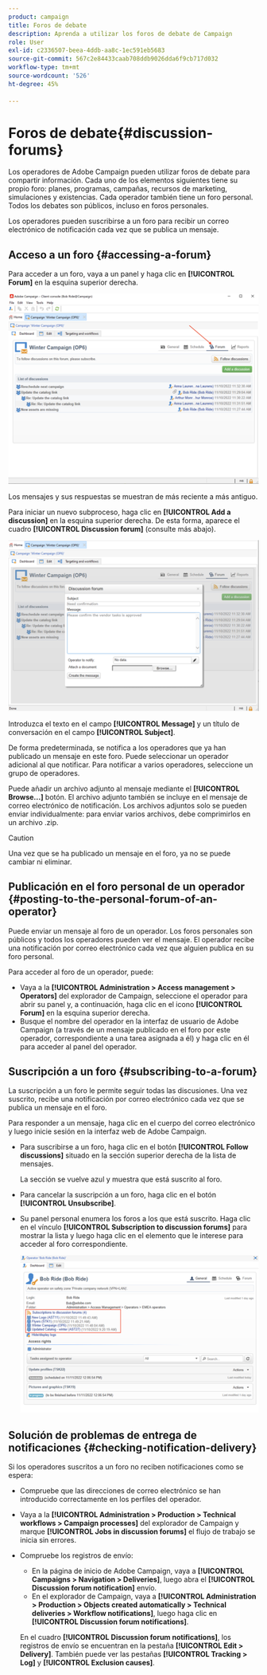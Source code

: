```yaml
---
product: campaign
title: Foros de debate
description: Aprenda a utilizar los foros de debate de Campaign
role: User
exl-id: c2336507-beea-4ddb-aa8c-1ec591eb5683
source-git-commit: 567c2e84433caab708ddb9026dda6f9cb717d032
workflow-type: tm+mt
source-wordcount: '526'
ht-degree: 45%

---
```


# Foros de debate{#discussion-forums}

Los operadores de Adobe Campaign pueden utilizar foros de debate para compartir información. Cada uno de los elementos siguientes tiene su propio foro: planes, programas, campañas, recursos de marketing, simulaciones y existencias. Cada operador también tiene un foro personal. Todos los debates son públicos, incluso en foros personales.

Los operadores pueden suscribirse a un foro para recibir un correo electrónico de notificación cada vez que se publica un mensaje.

## Acceso a un foro {#accessing-a-forum}

Para acceder a un foro, vaya a un panel y haga clic en **[!UICONTROL Forum]** en la esquina superior derecha.

![](assets/mrm-forum-icon.png)

Los mensajes y sus respuestas se muestran de más reciente a más antiguo.

Para iniciar un nuevo subproceso, haga clic en **[!UICONTROL Add a discussion]** en la esquina superior derecha. De esta forma, aparece el cuadro **[!UICONTROL Discussion forum]** (consulte más abajo).

![](assets/mrm-forum-new-thread.png)


Introduzca el texto en el campo **[!UICONTROL Message]** y un título de conversación en el campo **[!UICONTROL Subject]**.

De forma predeterminada, se notifica a los operadores que ya han publicado un mensaje en este foro. Puede seleccionar un operador adicional al que notificar. Para notificar a varios operadores, seleccione un grupo de operadores.

Puede añadir un archivo adjunto al mensaje mediante el  **[!UICONTROL Browse...]** botón. El archivo adjunto también se incluye en el mensaje de correo electrónico de notificación. Los archivos adjuntos solo se pueden enviar individualmente: para enviar varios archivos, debe comprimirlos en un archivo .zip.

>[!CAUTION]
>
>Una vez que se ha publicado un mensaje en el foro, ya no se puede cambiar ni eliminar.

## Publicación en el foro personal de un operador {#posting-to-the-personal-forum-of-an-operator}

Puede enviar un mensaje al foro de un operador. Los foros personales son públicos y todos los operadores pueden ver el mensaje. El operador recibe una notificación por correo electrónico cada vez que alguien publica en su foro personal.

Para acceder al foro de un operador, puede:

* Vaya a la **[!UICONTROL Administration > Access management > Operators]** del explorador de Campaign, seleccione el operador para abrir su panel y, a continuación, haga clic en el icono **[!UICONTROL Forum]** en la esquina superior derecha.
* Busque el nombre del operador en la interfaz de usuario de Adobe Campaign (a través de un mensaje publicado en el foro por este operador, correspondiente a una tarea asignada a él) y haga clic en él para acceder al panel del operador.

## Suscripción a un foro {#subscribing-to-a-forum}

La suscripción a un foro le permite seguir todas las discusiones. Una vez suscrito, recibe una notificación por correo electrónico cada vez que se publica un mensaje en el foro.

Para responder a un mensaje, haga clic en el cuerpo del correo electrónico y luego inicie sesión en la interfaz web de Adobe Campaign.

* Para suscribirse a un foro, haga clic en el botón **[!UICONTROL Follow discussions]** situado en la sección superior derecha de la lista de mensajes.

  La sección se vuelve azul y muestra que está suscrito al foro.

* Para cancelar la suscripción a un foro, haga clic en el botón **[!UICONTROL Unsubscribe]**.

* Su panel personal enumera los foros a los que está suscrito. Haga clic en el vínculo **[!UICONTROL Subscription to discussion forums]** para mostrar la lista y luego haga clic en el elemento que le interese para acceder al foro correspondiente.

  ![](assets/forum-subscribed.png)


## Solución de problemas de entrega de notificaciones {#checking-notification-delivery}

Si los operadores suscritos a un foro no reciben notificaciones como se espera:

* Compruebe que las direcciones de correo electrónico se han introducido correctamente en los perfiles del operador.
* Vaya a la **[!UICONTROL Administration > Production > Technical workflows > Campaign processes]** del explorador de Campaign y marque **[!UICONTROL Jobs in discussion forums]** el flujo de trabajo se inicia sin errores.
* Compruebe los registros de envío:

   * En la página de inicio de Adobe Campaign, vaya a **[!UICONTROL Campaigns > Navigation > Deliveries]**, luego abra el **[!UICONTROL Discussion forum notification]** envío.
   * En el explorador de Campaign, vaya a **[!UICONTROL Administration > Production > Objects created automatically > Technical deliveries > Workflow notifications]**, luego haga clic en **[!UICONTROL Discussion forum notifications]**.

  En el cuadro **[!UICONTROL Discussion forum notifications]**, los registros de envío se encuentran en la pestaña **[!UICONTROL Edit > Delivery]**. También puede ver las pestañas **[!UICONTROL Tracking > Log]** y **[!UICONTROL Exclusion causes]**.
